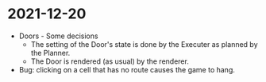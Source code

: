 # 2021-12-20

- Doors - Some decisions
	- The setting of the Door's state is done by the Executer as planned by the Planner.
	- The Door is rendered (as usual) by the renderer.
- Bug: clicking on a cell that has no route causes the game to hang.
